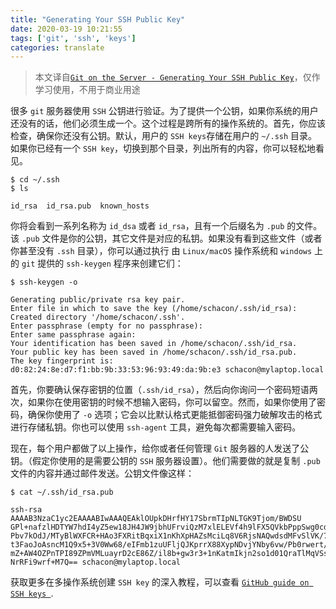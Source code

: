 ```yaml
---
title: "Generating Your SSH Public Key"
date: 2020-03-19 10:21:55
tags: ['git', 'ssh', 'keys']
categories: translate
---
```


> 本文译自[`Git on the Server - Generating Your SSH Public Key`](https://git-scm.com/book/en/v2/Git-on-the-Server-Generating-Your-SSH-Public-Key)，仅作学习使用，不用于商业用途

很多 `git` 服务器使用 `SSH` 公钥进行验证。为了提供一个公钥，如果你系统的用户还没有的话，他们必须生成一个。这个过程是跨所有的操作系统的。首先，你应该检查，确保你还没有公钥。默认，用户的 `SSH keys`存储在用户的 `~/.ssh` 目录。如果你已经有一个 `SSH key`，切换到那个目录，列出所有的内容，你可以轻松地看见。

```
$ cd ~/.ssh
$ ls

id_rsa  id_rsa.pub  known_hosts

```

你将会看到一系列名称为 `id_dsa` 或者 `id_rsa`，且有一个后缀名为 `.pub` 的文件。该 `.pub` 文件是你的公钥，其它文件是对应的私钥。如果没有看到这些文件（或者你甚至没有 `.ssh` 目录），你可以通过执行 由 `Linux/macOS` 操作系统和 `windows` 上的 `git` 提供的 `ssh-keygen` 程序来创建它们：

```
$ ssh-keygen -o

```

    Generating public/private rsa key pair.
    Enter file in which to save the key (/home/schacon/.ssh/id_rsa):
    Created directory '/home/schacon/.ssh'.
    Enter passphrase (empty for no passphrase):
    Enter same passphrase again:
    Your identification has been saved in /home/schacon/.ssh/id_rsa.
    Your public key has been saved in /home/schacon/.ssh/id_rsa.pub.
    The key fingerprint is:
    d0:82:24:8e:d7:f1:bb:9b:33:53:96:93:49:da:9b:e3 schacon@mylaptop.local

首先，你要确认保存密钥的位置（`.ssh/id_rsa`），然后向你询问一个密码短语两次，如果你在使用密钥的时候不想输入密码，你可以留空。然而，如果你使用了密码，确保你使用了 `-o` 选项；它会以比默认格式更能抵御密码强力破解攻击的格式进行存储私钥。你也可以使用 `ssh-agent` 工具，避免每次都需要输入密码。

现在，每个用户都做了以上操作，给你或者任何管理 `Git` 服务器的人发送了公钥。（假定你使用的是需要公钥的 `SSH` 服务器设置）。他们需要做的就是复制 `.pub` 文件的内容并通过邮件发送。公钥文件像这样：

```
$ cat ~/.ssh/id_rsa.pub

ssh-rsa AAAAB3NzaC1yc2EAAAABIwAAAQEAklOUpkDHrfHY17SbrmTIpNLTGK9Tjom/BWDSU
GPl+nafzlHDTYW7hdI4yZ5ew18JH4JW9jbhUFrviQzM7xlELEVf4h9lFX5QVkbPppSwg0cda3
Pbv7kOdJ/MTyBlWXFCR+HAo3FXRitBqxiX1nKhXpHAZsMciLq8V6RjsNAQwdsdMFvSlVK/7XA
t3FaoJoAsncM1Q9x5+3V0Ww68/eIFmb1zuUFljQJKprrX88XypNDvjYNby6vw/Pb0rwert/En
mZ+AW4OZPnTPI89ZPmVMLuayrD2cE86Z/il8b+gw3r3+1nKatmIkjn2so1d01QraTlMqVSsbx
NrRFi9wrf+M7Q== schacon@mylaptop.local

```

获取更多在多操作系统创建 `SSH key` 的深入教程，可以查看 [`GitHub guide on SSH keys `](https://help.github.com/articles/generating-ssh-keys).